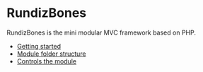 # RundizBones

RundizBones is the mini modular MVC framework based on PHP.

* [Getting started](getting-started.md)
* [Module folder structure](module-folder-structure.md)
* [Controls the module](controls-module.md)